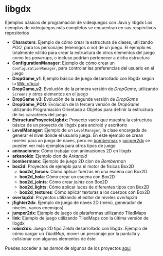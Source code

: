 libgdx
======

Ejemplos básicos de programación de videojuegos con Java y libgdx
Los ejemplos de videojuegos más completos se encuentran en sus respectivos repositorios

- **Characters**: Ejemplo de cómo crear la estructura de clases, utilizando _POO_, para los personajes (enemigos o no) de un juego. El ejemplo es totalmente válido para crear la estructura de otros elementos del juego como los _powerups_, o incluso podrían pertenecer a dicha estructura
- **ConfigurationManager**: Ejemplo de cómo crear un `ConfigurationManager`, para controlar las preferencias del usuario en el juego
- **DropGame_v1**: Ejemplo básico de juego desarrollado con libgdx según la [Wiki oficial](https://github.com/libgdx/libgdx/wiki)
- **DropGame_v2**: Evolución de la primera versión de _DropGame_, utilizando `Screens` y otros elementos en el juego
- **DropGame_v3**: Evolución de la segunda versión de _DropGame_
- **DropGame_POO**: Evolución de la tercera versión de _DropGame_ utilizando Programación Orientada a Objetos para definir la estructura de
  los caracteres del juego
- **EstructuraProyectoLigbdx**: Proyecto vacío que muestra la estructura básica de un proyecto de libgdx para android y escritorio
- **LevelManager**: Ejemplo de un `LevelManager`, la clase encargada de generar el nivel donde el usuario juega. En este ejemplo se crean niveles para un juego de naves, pero en [bombermax](https://github.com/sfaci/libgdx/tree/master/bombermanx) y [jumper2dx](https://github.com/sfaci/libgdx/tree/master/jumper2dx) se pueden ver más ejemplos para otros tipos de juego
- **animaciones**: Cómo trabajar con animaciones 2D en libgdx
- **arkanoidx**: Ejemplo clon de _Arkanoid_
- **bombermanx**: Ejemplo de juego 2D clon de _Bomberman_
- **box2d**: Proyectos de ejemplo para el motor de físicas Box2D
    - **box2d_forces**: Cómo aplicar fuerzas en una escena con Box2D
    - **box2d_hola**: Cómo crear un escena con Box2D
    - **box2d_joints**: Cómo crear _joints_ con Box2D
    - **box2d_lights**: Cómo aplicar luces de diferentes tipos con Box2D
    - **box2d_textures**: Cómo aplicar texturas a los cuerpos con Box2D
- **overlap2d**: Proyectos utilizando el editor de niveles _overlap2d_
- **jfighter2dx**: Ejemplo de juego de naves 2D (menú, generador de niveles, varios enemigos) 
- **jumper2dx**: Ejemplo de juego de plataformas utilizando TiledMaps
- **link**: Ejemplo de juego utilizando TiledMaps con la última versión de libgdx
- **robin2dx**: Juego 2D tipo _Zelda_ desarrollado con libgdx. Ejemplo de cómo cargar un _TiledMap_, mover un personaje por la pantalla y colisionar con algunos elementos de éste

Puedes acceder a las _demos_ de algunos de los proyectos [aqui](https://github.com/sfaci/libgdx/releases)
